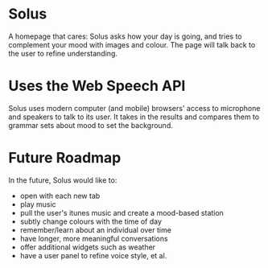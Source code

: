 # Solus

A homepage that cares: Solus asks how your day is going, and tries to complement your mood with images and colour. The page will talk back to the user to refine understanding.

# Uses the Web Speech API

Solus uses modern computer (and mobile) browsers' access to microphone and speakers to talk to its user. It takes in the results and compares them to grammar sets about mood to set the background.

# Future Roadmap

In the future, Solus would like to:

* open with each new tab
* play music
* pull the user's itunes music and create a mood-based station
* subtly change colours with the time of day
* remember/learn about an individual over time
* have longer, more meaningful conversations
* offer additional widgets such as weather
* have a user panel to refine voice style, et al.


